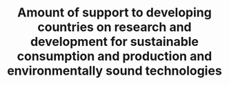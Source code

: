 ---
data_non_statistical: true
goal_meta_link: http://unstats.un.org/sdgs/files/metadata-compilation/Metadata-Goal-12.pdf
graph: null
graph_title: Amount of support to developing countries on research and development
  for sustainable consumption and production and environmentally sound technologies
graph_type: null
has_metadata: false
indicator: 12.a.1
indicator_name: Amount of support to developing countries on research and development
  for sustainable consumption and production and environmentally sound technologies
indicator_sort_order: 12-0a-01
indicator_variable: null
layout: indicator
permalink: /12-a-1/
published: true
reporting_status: notstarted
sdg_goal: 12
source_active_1: true
source_notes_1: null
source_title_1: null
target: Support developing countries to strengthen their scientific and technological
  capacity to move towards more sustainable patterns of consumption and production.
target_id: 12.a
title: Amount of support to developing countries on research and development for sustainable
  consumption and production and environmentally sound technologies
un_custodial_agency: Under discussion among agencies (OECD, UNEP, UNESCO-UIS, World
  Bank)
un_designated_tier: '3'
variable_description: null
variable_notes: null
---